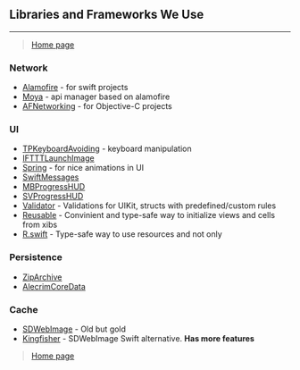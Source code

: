 ## Libraries and Frameworks We Use
---

> [Home page](/README.md)

### Network
- [Alamofire](https://github.com/Alamofire/Alamofire) - for swift projects
- [Moya](https://github.com/Moya/Moya) - api manager based on alamofire
- [AFNetworking](https://github.com/AFNetworking/AFNetworking) -  for Objective-C projects

### UI
- [TPKeyboardAvoiding](https://github.com/michaeltyson/TPKeyboardAvoiding) - keyboard manipulation
- [IFTTTLaunchImage](https://github.com/IFTTT/IFTTTLaunchImage)
- [Spring](https://github.com/MengTo/Spring/tree/master/Spring)  - for nice animations in UI
- [SwiftMessages](https://github.com/SwiftKickMobile/SwiftMessages)
- [MBProgressHUD](https://github.com/matej/MBProgressHUD)
- [SVProgressHUD](https://github.com/SVProgressHUD/SVProgressHUD)
- [Validator](https://github.com/adamwaite/Validator) - Validations for UIKit, structs with predefined/custom rules
- [Reusable](https://github.com/AliSoftware/Reusable) - Convinient and type-safe way to initialize views and cells from xibs
- [R.swift](https://github.com/mac-cain13/R.swift) - Type-safe way to use resources and not only

### Persistence
- [ZipArchive](https://github.com/ZipArchive/ZipArchive)
- [AlecrimCoreData](https://github.com/Alecrim/AlecrimCoreData)

### Cache
- [SDWebImage](https://github.com/rs/SDWebImage) - Old but gold
- [Kingfisher](https://github.com/onevcat/Kingfisher) - SDWebImage Swift alternative. __Has more features__

> [Home page](/README.md)
